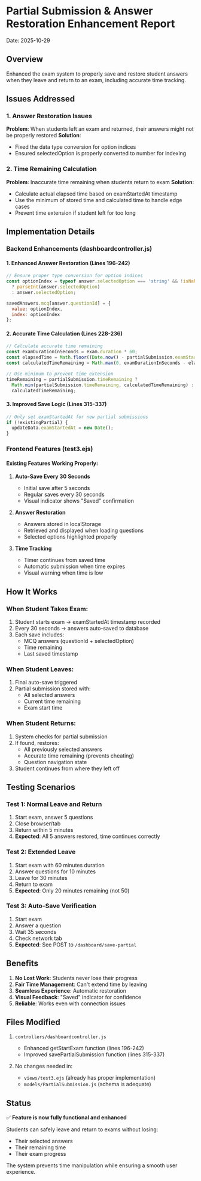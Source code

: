 # Partial Submission & Answer Restoration Enhancement Report
Date: 2025-10-29

## Overview
Enhanced the exam system to properly save and restore student answers when they leave and return to an exam, including accurate time tracking.

## Issues Addressed

### 1. Answer Restoration Issues
**Problem**: When students left an exam and returned, their answers might not be properly restored
**Solution**:
- Fixed the data type conversion for option indices
- Ensured selectedOption is properly converted to number for indexing

### 2. Time Remaining Calculation
**Problem**: Inaccurate time remaining when students return to exam
**Solution**:
- Calculate actual elapsed time based on examStartedAt timestamp
- Use the minimum of stored time and calculated time to handle edge cases
- Prevent time extension if student left for too long

## Implementation Details

### Backend Enhancements (dashboardcontroller.js)

#### 1. Enhanced Answer Restoration (Lines 196-242)
```javascript
// Ensure proper type conversion for option indices
const optionIndex = typeof answer.selectedOption === 'string' && !isNaN(answer.selectedOption)
  ? parseInt(answer.selectedOption)
  : answer.selectedOption;

savedAnswers.mcq[answer.questionId] = {
  value: optionIndex,
  index: optionIndex
};
```

#### 2. Accurate Time Calculation (Lines 228-236)
```javascript
// Calculate accurate time remaining
const examDurationInSeconds = exam.duration * 60;
const elapsedTime = Math.floor((Date.now() - partialSubmission.examStartedAt) / 1000);
const calculatedTimeRemaining = Math.max(0, examDurationInSeconds - elapsedTime);

// Use minimum to prevent time extension
timeRemaining = partialSubmission.timeRemaining ?
  Math.min(partialSubmission.timeRemaining, calculatedTimeRemaining) :
  calculatedTimeRemaining;
```

#### 3. Improved Save Logic (Lines 315-337)
```javascript
// Only set examStartedAt for new partial submissions
if (!existingPartial) {
  updateData.examStartedAt = new Date();
}
```

### Frontend Features (test3.ejs)

#### Existing Features Working Properly:
1. **Auto-Save Every 30 Seconds**
   - Initial save after 5 seconds
   - Regular saves every 30 seconds
   - Visual indicator shows "Saved" confirmation

2. **Answer Restoration**
   - Answers stored in localStorage
   - Retrieved and displayed when loading questions
   - Selected options highlighted properly

3. **Time Tracking**
   - Timer continues from saved time
   - Automatic submission when time expires
   - Visual warning when time is low

## How It Works

### When Student Takes Exam:
1. Student starts exam → examStartedAt timestamp recorded
2. Every 30 seconds → answers auto-saved to database
3. Each save includes:
   - MCQ answers (questionId + selectedOption)
   - Time remaining
   - Last saved timestamp

### When Student Leaves:
1. Final auto-save triggered
2. Partial submission stored with:
   - All selected answers
   - Current time remaining
   - Exam start time

### When Student Returns:
1. System checks for partial submission
2. If found, restores:
   - All previously selected answers
   - Accurate time remaining (prevents cheating)
   - Question navigation state
3. Student continues from where they left off

## Testing Scenarios

### Test 1: Normal Leave and Return
1. Start exam, answer 5 questions
2. Close browser/tab
3. Return within 5 minutes
4. **Expected**: All 5 answers restored, time continues correctly

### Test 2: Extended Leave
1. Start exam with 60 minutes duration
2. Answer questions for 10 minutes
3. Leave for 30 minutes
4. Return to exam
5. **Expected**: Only 20 minutes remaining (not 50)

### Test 3: Auto-Save Verification
1. Start exam
2. Answer a question
3. Wait 35 seconds
4. Check network tab
5. **Expected**: See POST to `/dashboard/save-partial`

## Benefits

1. **No Lost Work**: Students never lose their progress
2. **Fair Time Management**: Can't extend time by leaving
3. **Seamless Experience**: Automatic restoration
4. **Visual Feedback**: "Saved" indicator for confidence
5. **Reliable**: Works even with connection issues

## Files Modified

1. `controllers/dashboardcontroller.js`
   - Enhanced getStartExam function (lines 196-242)
   - Improved savePartialSubmission function (lines 315-337)

2. No changes needed in:
   - `views/test3.ejs` (already has proper implementation)
   - `models/PartialSubmission.js` (schema is adequate)

## Status
✅ **Feature is now fully functional and enhanced**

Students can safely leave and return to exams without losing:
- Their selected answers
- Their remaining time
- Their exam progress

The system prevents time manipulation while ensuring a smooth user experience.